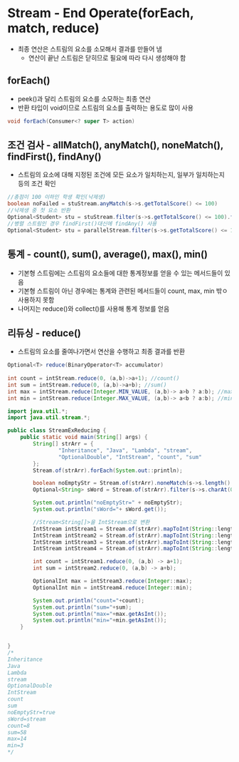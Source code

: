 # Stream - End Operate(forEach, match, reduce)

- 최종 연산은 스트림의 요소를 소모해서 결과를 만들어 냄
  - 연산이 끝난 스트림은 닫히므로 필요에 따라 다시 생성해야 함

## forEach()

- peek()과 달리 스트림의 요소를 소모하는 최종 연산
- 반환 타입이 void이므로 스트림의 요소를 출력하는 용도로 많이 사용

```java
void forEach(Consumer<? super T> action)
```

## 조건 검사 - allMatch(), anyMatch(), noneMatch(), findFirst(), findAny()

- 스트림의 요소에 대해 지정된 조건에 모든 요소가 일치하는지, 일부가 일치하는지 등의 조건 확인

```java
//총점이 100 이하인 학생 확인(낙제생)
boolean noFailed = stuStream.anyMatch(s->s.getTotalScore() <= 100)
//낙제생 중 첫 요소 반환  
Optional<Student> stu = stuStream.filter(s->s.getTotalScore() <= 100).findFirst()
//병렬 스트림인 경우 findFirst()대신에 findAny() 사용  
Optional<Student> stu = parallelStream.filter(s->s.getTotalScore() <= 100).findFirst()
```

## 통계 - count(), sum(), average(), max(), min()

- 기본형 스트림에는 스트림의 요소들에 대한 통계정보를 얻을 수 있는 메서드들이 있음
- 기본형 스트림이 아닌 경우에는 통계와 관련된 메서드들이 count, max, min 밖ㅇ 사용하지 못함
- 나머지는 reduce()와 collect()를 사용해 통계 정보를 얻음

## 리듀싱 - reduce()

- 스트림의 요소를 줄여나가면서 연산을 수행하고 최종 결과를 반환

```java
Optional<T> reduce(BinaryOperator<T> accumulator)
  
int count = intStream.reduce(0, (a,b)->a+1); //count()
int sum = intStream.reduce(0, (a,b)->a+b); //sum()
int max = intStream.reduce(Integer.MIN_VALUE, (a,b)-> a>b ? a:b); //max()
int min = intStream.reduce(Integer.MAX_VALUE, (a,b)-> a<b ? a:b); //min()
```

```java
import java.util.*;
import java.util.stream.*;

public class StreamExReducing {
    public static void main(String[] args) {
        String[] strArr = {
                "Inheritance", "Java", "Lambda", "stream",
                "OptionalDouble", "IntStream", "count", "sum"
        };
        Stream.of(strArr).forEach(System.out::println);

        boolean noEmptyStr = Stream.of(strArr).noneMatch(s->s.length() == 0);
        Optional<String> sWord = Stream.of(strArr).filter(s->s.charAt(0) == 's').findFirst();

        System.out.println("noEmptyStr=" + noEmptyStr);
        System.out.println("sWord="+ sWord.get());

        //Stream<String[]>을 IntStream으로 변환
        IntStream intStream1 = Stream.of(strArr).mapToInt(String::length);
        IntStream intStream2 = Stream.of(strArr).mapToInt(String::length);
        IntStream intStream3 = Stream.of(strArr).mapToInt(String::length);
        IntStream intStream4 = Stream.of(strArr).mapToInt(String::length);

        int count = intStream1.reduce(0, (a,b) -> a+1);
        int sum = intStream2.reduce(0, (a,b) -> a+b);

        OptionalInt max = intStream3.reduce(Integer::max);
        OptionalInt min = intStream4.reduce(Integer::min);

        System.out.println("count="+count);
        System.out.println("sum="+sum);
        System.out.println("max="+max.getAsInt());
        System.out.println("min="+min.getAsInt());
    }


}
/*
Inheritance
Java
Lambda
stream
OptionalDouble
IntStream
count
sum
noEmptyStr=true
sWord=stream
count=8
sum=58
max=14
min=3
*/
```

